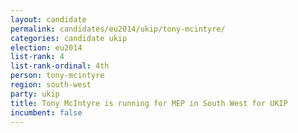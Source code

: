 ```yaml
---
layout: candidate
permalink: candidates/eu2014/ukip/tony-mcintyre/
categories: candidate ukip
election: eu2014
list-rank: 4
list-rank-ordinal: 4th
person: tony-mcintyre
region: south-west
party: ukip
title: Tony McIntyre is running for MEP in South West for UKIP
incumbent: false
---
```

